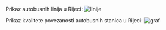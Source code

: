 Prikaz autobusnih linija u Rijeci:
![linije](https://github.com/Ivanastimac/Analiza-povezanosti-stanica/assets/46451757/c4901167-a494-4a8b-8585-c8b9a4e9b78d)

Prikaz kvalitete povezanosti autobusnih stanica u Rijeci:
![graf](https://github.com/Ivanastimac/Analiza-povezanosti-stanica/assets/46451757/8bfee5c7-649f-4243-8e9a-6b30998da053)
